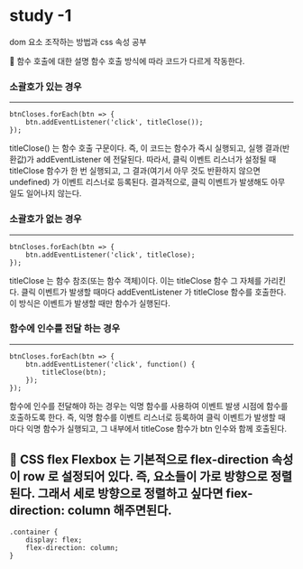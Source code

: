 # study -1
dom 요소 조작하는 방법과 css 속성 공부

🔶 함수 호출에 대한 설명
함수 호출 방식에 따라 코드가 다르게 작동한다.

### 소괄호가 있는 경우
---
```
btnCloses.forEach(btn => {
    btn.addEventListener('click', titleClose());
});
```

titleClose() 는 함수 호출 구문이다. 즉, 이 코드는 함수가 즉시 실행되고, 실행 결과(반환값)가
addEventListener 에 전달된다.
따라서, 클릭 이벤트 리스너가 설정될 때 titleClose 함수가 한 번 실행되고, 그 결과(여기서 아무 것도 반환하지 않으면
undefined) 가 이벤트 리스너로 등록된다.
결과적으로, 클릭 이벤트가 발생해도 아무 일도 일어나지 않는다.

### 소괄호가 없는 경우
---
```
btnCloses.forEach(btn => {
    btn.addEventListener('click', titleClose);
});
```

titleClose 는 함수 참조(또는 함수 객체)이다. 이는 titleClose 함수 그 자체를 가리킨다.
클릭 이벤트가 발생할 때마다 addEventListener 가 titleClose 함수를 호출한다.
이 방식은 이벤트가 발생할 때만 함수가 실행된다.

### 함수에 인수를 전달 하는 경우
---
```
btnCloses.forEach(btn => {
    btn.addEventListener('click', function() {
        titleClose(btn);
    });
});
```

함수에 인수를 전달해야 하는 경우는 익명 함수를 사용하여 이벤트 발생 시점에 함수를 호출하도록 한다.
즉, 익명 함수를 이벤트 리스너로 등록하여 클릭 이벤트가 발생할 때 마다 익명 함수가 실행되고, 그 내부에서 titleCose 함수가 btn 인수와 함께 호출된다.

🔶 CSS flex
Flexbox 는 기본적으로 flex-direction 속성이 row 로 설정되어 있다.
즉, 요소들이 가로 방향으로 정렬된다.
그래서 세로 방향으로 정렬하고 싶다면 fiex-direction: column 해주면된다.
---
```
.container {
    display: flex;
    flex-direction: column;
}
```
